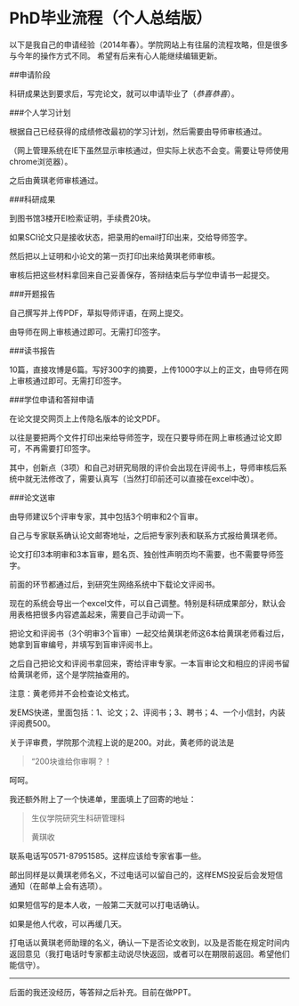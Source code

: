 PhD毕业流程（个人总结版）
========

以下是我自己的申请经验（2014年春）。学院网站上有往届的流程攻略，但是很多与今年的操作方式不同。
希望有后来有心人能继续编辑更新。


##申请阶段

科研成果达到要求后，写完论文，就可以申请毕业了（_恭喜恭喜_）。

###个人学习计划

根据自己已经获得的成绩修改最初的学习计划，然后需要由导师审核通过。

（网上管理系统在IE下虽然显示审核通过，但实际上状态不会变。需要让导师使用chrome浏览器）。

之后由黄琪老师审核通过。


###科研成果

到图书馆3楼开EI检索证明，手续费20块。

如果SCI论文只是接收状态，把录用的email打印出来，交给导师签字。

然后把以上证明和小论文的第一页打印出来给黄琪老师审核。


审核后把这些材料拿回来自己妥善保存，答辩结束后与学位申请书一起提交。


###开题报告

自己撰写并上传PDF，草拟导师评语，在网上提交。

由导师在网上审核通过即可。无需打印签字。


###读书报告

10篇，直接攻博是6篇。写好300字的摘要，上传1000字以上的正文，由导师在网上审核通过即可。无需打印签字。


###学位申请和答辩申请

在论文提交网页上上传隐名版本的论文PDF。

以往是要把两个文件打印出来给导师签字，现在只要导师在网上审核通过论文即可，不再需要打印签字。

其中，创新点（3项）和自己对研究局限的评价会出现在评阅书上，导师审核后系统中就无法修改了，需要认真写（当然打印前还可以直接在excel中改）。


###论文送审

由导师建议5个评审专家，其中包括3个明审和2个盲审。

自己与专家联系确认论文邮寄地址，之后把专家列表和联系方式报给黄琪老师。

论文打印3本明审和3本盲审，题名页、独创性声明页均不需要，也不需要导师签字。


前面的环节都通过后，到研究生网络系统中下载论文评阅书。

现在的系统会导出一个excel文件，可以自己调整。特别是科研成果部分，默认会用表格把很多内容遮盖起来，需要自己手动调一下。


把论文和评阅书（3个明审3个盲审）一起交给黄琪老师这6本给黄琪老师看过后，她拿到盲审编号，并填写到盲审评阅书上。

之后自己把论文和评阅书拿回来，寄给评审专家。一本盲审论文和相应的评阅书留给黄琪老师，这个是学院抽查用的。

注意：黄老师并不会检查论文格式。


发EMS快递，里面包括：1、论文；2、评阅书；3、聘书；4、一个小信封，内装评阅费500。

关于评审费，学院那个流程上说的是200。对此，黄老师的说法是

>“200块谁给你审啊？！

呵呵。

我还额外附上了一个快递单，里面填上了回寄的地址：

>生仪学院研究生科研管理科
>
>黄琪收

联系电话写0571-87951585。这样应该给专家省事一些。


邮出同样是以黄琪老师名义，不过电话可以留自己的，这样EMS投妥后会发短信通知（在邮单上会有选项）。

如果短信写的是本人收，一般第二天就可以打电话确认。

如果是他人代收，可以再缓几天。

打电话以黄琪老师助理的名义，确认一下是否论文收到，以及是否能在规定时间内返回意见（我打电话时专家都主动说尽快返回，或者可以在期限前返回。希望他们能信守）。


***

后面的我还没经历，等答辩之后补充。目前在做PPT。
